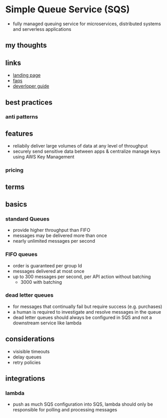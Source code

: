 # Simple Queue Service (SQS)

- fully managed queuing service for microservices, distributed systems and serverless applications

## my thoughts

## links

- [landing page](https://aws.amazon.com/sqs/?did=ap_card&trk=ap_card)
- [faqs](https://aws.amazon.com/sqs/faqs/?da=sec&sec=prep)
- [deverloper guide](https://docs.aws.amazon.com/AWSSimpleQueueService/latest/SQSDeveloperGuide/welcome.html)

## best practices

### anti patterns

## features

- reliabily deliver large volumes of data at any level of throughput
- securely send sensitive data between apps & centralize manage keys using AWS Key Management

### pricing

## terms

## basics

### standard Queues

- provide higher throughput than FIFO
- messages may be delivered more than once
- nearly unlimited messages per second

### FIFO queues

- order is guaranteed per group Id
- messages delivered at most once
- up to 300 messages per second, per API action without batching
  - 3000 with batching

### dead letter queues

- for messages that continually fail but require success (e.g. purchases)
- a human is required to investigate and resolve messages in the queue
- dead letter queues should always be configured in SQS and not a downstream service like lambda

## considerations

- visisible timeouts
- delay queues
- retry policies

## integrations

### lambda

- push as much SQS configuration into SQS, lambda should only be responsible for polling and processing messages
